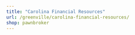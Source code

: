 ```yaml
---
title: "Carolina Financial Resources"
url: /greenville/carolina-financial-resources/
shop: pawnbroker
---
```


